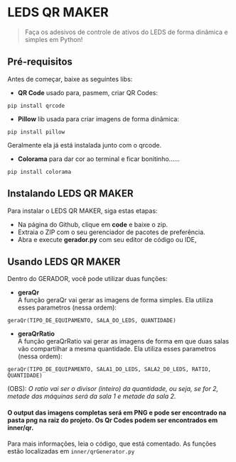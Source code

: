 # LEDS QR MAKER


> Faça os adesivos de controle de ativos do LEDS de forma dinâmica e simples em Python!

## Pré-requisitos

Antes de começar, baixe as seguintes libs:

- **QR Code**
usado para, pasmem, criar QR Codes:

```
pip install qrcode
```

- **Pillow**
lib usada para criar imagens de forma dinâmica: 

```
pip install pillow
```

Geralmente ela já está instalada junto com o qrcode.

- **Colorama**
para dar cor ao terminal e ficar bonitinho......

```
pip install colorama
```


## Instalando LEDS QR MAKER

Para instalar o LEDS QR MAKER, siga estas etapas:

- Na página do Github, clique em **code** e baixe o zip.
- Extraia o ZIP com o seu gerenciador de pacotes de preferência.
- Abra e execute **gerador.py** com seu editor de código ou IDE,

## Usando LEDS QR MAKER
Dentro do GERADOR, você pode utilizar duas funções:
- **geraQr**<br>
A função geraQr vai gerar as imagens de forma simples. Ela utiliza esses parametros (nessa ordem):
```
geraQr(TIPO_DE_EQUIPAMENTO, SALA_DO_LEDS, QUANTIDADE) 
```

- **geraQrRatio**<br>
A função geraQrRatio vai gerar as imagens de forma em que duas salas vão compartilhar a mesma quantidade. Ela utiliza esses parametros (nessa ordem):
```
geraQr(TIPO_DE_EQUIPAMENTO, SALA1_DO_LEDS, SALA2_DO_LEDS, RATIO, QUANTIDADE) 
```
(OBS): *O ratio vai ser o divisor (inteiro) da quantidade, ou seja, se for 2, metade das máquinas será da sala 1 e metade da sala 2.*

#### O output das imagens completas será em PNG e pode ser encontrado na pasta png na raiz do projeto. Os Qr Codes podem ser encontrados em inner/qr.

Para mais informações, leia o código, que está comentado. As funções estão localizadas em `inner/qrGenerator.py`
